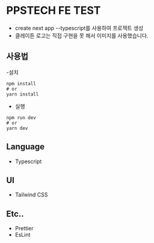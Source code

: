 # PPSTECH FE TEST

- create next app --typescript를 사용하여 프로젝트 생성
- 클레이튼 로고는 직접 구현을 못 해서 이미지를 사용했습니다.

## 사용법

-설치

```shell
npm install 
# or
yarn install
```

- 실행

```shell
npm run dev
# or
yarn dev
```

## Language
- Typescript

## UI
- Tailwind CSS

## Etc..
- Prettier
- EsLint
